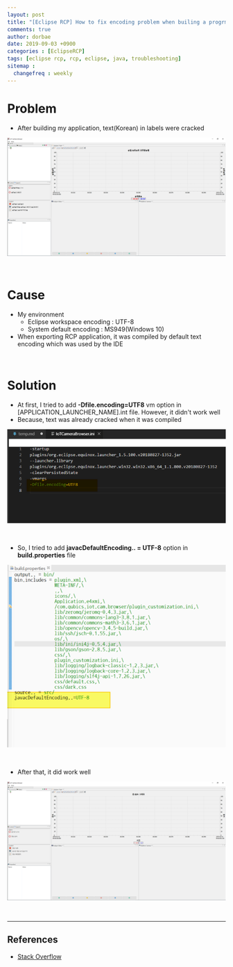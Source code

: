 ```yaml
---
layout: post
title: "[Eclipse RCP] How to fix encoding problem when builing a progrma"
comments: true
author: dorbae
date: 2019-09-03 +0900
categories : [EclipseRCP]
tags: [eclipse rcp, rcp, eclipse, java, troubleshooting]
sitemap :
  changefreq : weekly
---
```


# Problem
* After building my application, text(Korean) in labels were cracked

![screenshoot001](/assets/images/posts/2019/09/2019-09-03-eclipsercp-troubleshooting-buildencoding-001.png)

<br />

# Cause
* My environment
  * Eclipse workspace encoding : UTF-8
  * System default encoding : MS949(Windows 10)
* When exporting RCP application, it was compiled by default text encoding which was used by the IDE

<br/>

# Solution
* At first, I tried to add **-Dfile.encoding=UTF8** vm option in [APPLICATION_LAUNCHER_NAME].int file. However, it didn't work well
* Because, text was already cracked when it was compiled

![screenshoot002](/assets/images/posts/2019/09/2019-09-03-eclipsercp-troubleshooting-buildencoding-002.png)

<br />

* So, I tried to add **javacDefaultEncoding.. = UTF-8** option in **build.properties** file

![screenshoot003](/assets/images/posts/2019/09/2019-09-03-eclipsercp-troubleshooting-buildencoding-003.png)

<br />

* After that, it did work well

![screenshoot004](/assets/images/posts/2019/09/2019-09-03-eclipsercp-troubleshooting-buildencoding-004.png)

<br />

---------------------------

## References
* [Stack Overflow](https://translate.google.com/translate?hl=ko&sl=en&tl=ko&u=https%3A%2F%2Fstackoverflow.com%2Fquestions%2F6891079%2Feclipse-rcp-wrong-encoding-when-deploying-the-product&anno=2)